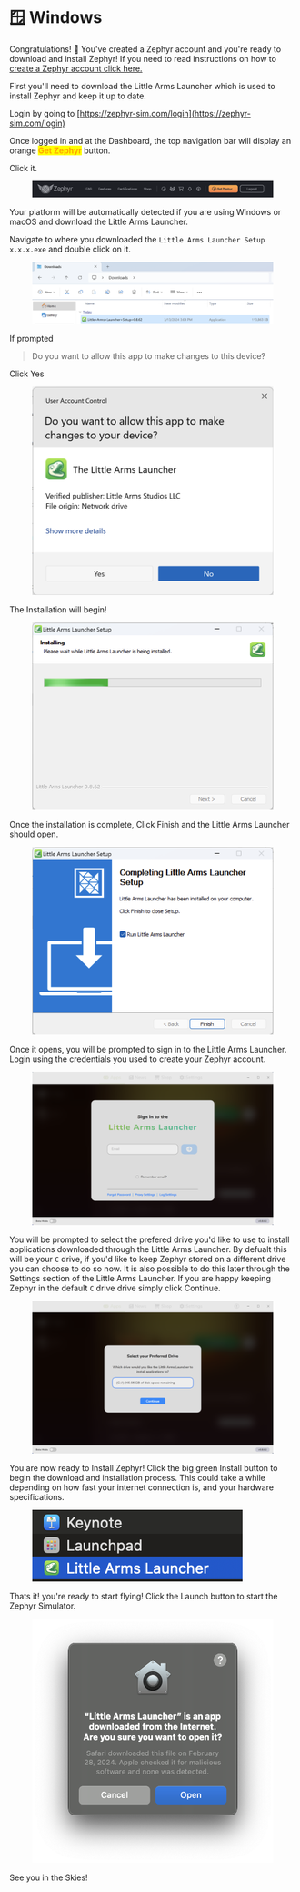 # 🪟 Windows

Congratulations! 🎊 You've created a Zephyr account and you're ready to download and install Zephyr! If you need to read instructions on how to [create a Zephyr account click here.](../../create-an-account.md)



First you'll need to download the Little Arms Launcher which is used to install Zephyr and keep it up to date. &#x20;

Login by going to [https://zephyr-sim.com/login](https://zephyr-sim.com/login)

Once logged in and at the Dashboard, the top navigation bar will display an orange <mark style="color:orange;">**Get Zephyr**</mark> button.

Click it.

<figure><img src="../../../.gitbook/assets/image (23) (1) (1) (1).png" alt=""><figcaption></figcaption></figure>

Your platform will be automatically detected if you are using Windows or macOS and download the Little Arms Launcher. &#x20;

Navigate to where you downloaded the `Little Arms Launcher Setup x.x.x.exe` and double click on it.

<figure><img src="../../../.gitbook/assets/image.png" alt=""><figcaption></figcaption></figure>

If prompted&#x20;

> Do you want to allow this app to make changes to this device?

Click Yes

<figure><img src="../../../.gitbook/assets/image (2).png" alt=""><figcaption></figcaption></figure>

The Installation will begin!

<figure><img src="../../../.gitbook/assets/image (3).png" alt=""><figcaption></figcaption></figure>

Once the installation is complete, Click Finish and the Little Arms Launcher should open.

<figure><img src="../../../.gitbook/assets/image (4).png" alt=""><figcaption></figcaption></figure>

Once it opens, you will be prompted to sign in to the Little Arms Launcher. Login using the credentials you used to create your Zephyr account.

<figure><img src="../../../.gitbook/assets/image (6).png" alt=""><figcaption></figcaption></figure>

You will be prompted to select the prefered drive you'd like to use to install applications downloaded through the Little Arms Launcher.  By defualt this will be your `C` drive, if you'd like to keep Zephyr stored on a different drive you can choose to do so now.  It is also possible to do this later through the Settings section of the Little Arms Launcher.  If you are happy keeping Zephyr in the default `C` drive drive simply click Continue.

<figure><img src="../../../.gitbook/assets/image (5).png" alt=""><figcaption></figcaption></figure>

You are now ready to Install Zephyr! Click the big green Install button to begin the download and installation process.  This could take a while depending on how fast your internet connection is, and your hardware specifications.&#x20;

<figure><img src="../../../.gitbook/assets/image (7).png" alt=""><figcaption></figcaption></figure>

Thats it! you're ready to start flying! Click the Launch button to start the Zephyr Simulator.

<figure><img src="../../../.gitbook/assets/image (8).png" alt=""><figcaption></figcaption></figure>

See you in the Skies!
